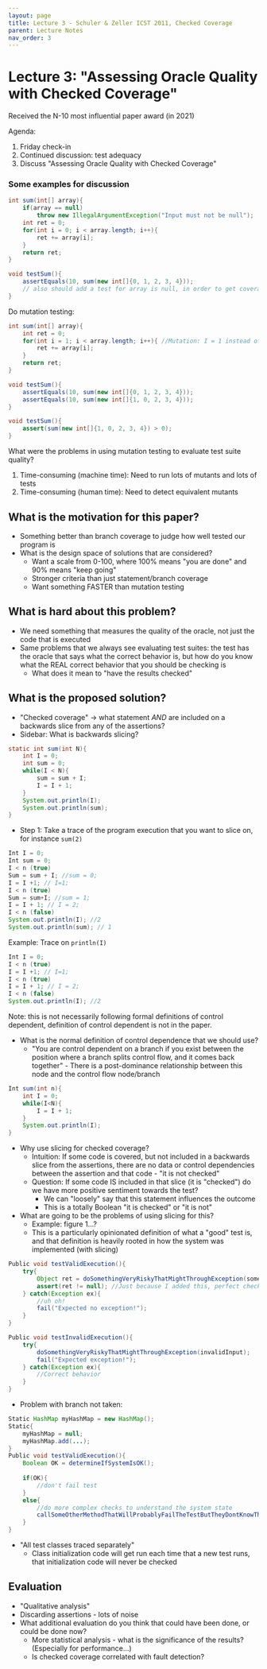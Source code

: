 ```yaml
---
layout: page
title: Lecture 3 - Schuler & Zeller ICST 2011, Checked Coverage 
parent: Lecture Notes
nav_order: 3
---
```


# Lecture 3: "Assessing Oracle Quality with Checked Coverage"
Received the N-10 most influential paper award (in 2021)

Agenda:
1. Friday check-in
2. Continued discussion: test adequacy
3. Discuss "Assessing Oracle Quality with Checked Coverage"

### Some examples for discussion
```java
int sum(int[] array){
	if(array == null)
		throw new IllegalArgumentException("Input must not be null");
	int ret = 0;
	for(int i = 0; i < array.length; i++){
		ret += array[i];
	}
	return ret;
}
```

```java
void testSum(){
	assertEquals(10, sum(new int[]{0, 1, 2, 3, 4}));
	// also should add a test for array is null, in order to get coverage
}
```

Do mutation testing:

```java
int sum(int[] array){
	int ret = 0;
	for(int i = 1; i < array.length; i++){ //Mutation: I = 1 instead of I=0
		ret += array[i];
	}
	return ret;
}
```

```java
void testSum(){
	assertEquals(10, sum(new int[]{0, 1, 2, 3, 4}));
	assertEquals(10, sum(new int[]{1, 0, 2, 3, 4}));
}
```

```java
void testSum(){
	assert(sum(new int[]{1, 0, 2, 3, 4}) > 0);
}
```

What were the problems in using mutation testing to evaluate test suite quality?
1. Time-consuming (machine time): Need to run lots of mutants and lots of tests
2. Time-consuming (human time): Need to detect equivalent mutants

## What is the motivation for this paper?
* Something better than branch coverage to judge how well tested our program is
* What is the design space of solutions that are considered?
	* Want a scale from 0-100, where 100% means "you are done" and 90% means "keep going"
	* Stronger criteria than just statement/branch coverage 
	* Want something FASTER than mutation testing

## What is hard about this problem?
* We need something that measures the quality of the oracle, not just the code that is executed
* Same problems that we always see evaluating test suites: the test has the oracle that says what the correct behavior is, but how do you know what the REAL correct behavior that you should be checking is
	* What does it mean to "have the results checked"

## What is the proposed solution?
* "Checked coverage" -> what statement *AND* are included on a backwards slice from any of the assertions?
* Sidebar: What is backwards slicing?
```java
static int sum(int N){
	int I = 0;
	int sum = 0;
	while(I < N){
		sum = sum + I;
		I = I + 1;
	}
	System.out.println(I);
	System.out.println(sum);
}
```
* Step 1: Take a trace of the program execution that you want to slice on, for instance `sum(2)`
```java
Int I = 0;
Int sum = 0;
I < n (true)
Sum = sum + I; //sum = 0;
I = I +1; // I=1;
I < n (true)
Sum = sum+I; //sum = 1;
I = I + 1; // I = 2;
I < n (false)
System.out.println(I); //2
System.out.println(sum); // 1
```

Example: Trace on `println(I)`
```java
Int I = 0;
I < n (true)
I = I +1; // I=1;
I < n (true)
I = I + 1; // I = 2;
I < n (false)
System.out.println(I); //2
```
Note: this is not necessarily following formal definitions of control dependent, definition of control dependent is not in the paper.
* What is the normal definition of control dependence that we should use?
    * "You are control dependent on a branch if you exist between the position where a branch splits control flow, and it comes back together" - There is a post-dominance relationship between this node and the control flow node/branch

```java
Int sum(int n){
	int I = 0;
	while(I<N){
		I = I + 1;
	}
	System.out.println(I);
}
```
* Why use slicing for checked coverage?
	* Intuition: If some code is covered, but not included in a backwards slice from the assertions, there are no data or control dependencies between the assertion and that code - "it is not checked"
	* Question: If some code IS included in that slice (it is "checked") do we have more positive sentiment towards the test?
		* We can "loosely" say that this statement influences the outcome
		* This is a totally Boolean "it is checked" or "it is not" 
* What are going to be the problems of using slicing for this?
	* Example: figure 1...?
	* This is a particularly opinionated definition of what a "good" test is, and that definition is heavily rooted in how the system was implemented (with slicing)
```java
Public void testValidExecution(){
	try{
		Object ret = doSomethingVeryRiskyThatMightThroughException(someValidInput);
		assert(ret != null); //Just because I added this, perfect checked coverage :/
	} catch(Exception ex){
		//uh oh!
		fail("Expected no exception!");
	}
}
```

```java
Public void testInvalidExecution(){
	try{
		doSomethingVeryRiskyThatMightThroughException(invalidInput);
		fail("Expected exception!");
	} catch(Exception ex){
		//Correct behavior
	}
}
```

* Problem with branch not taken:
```java
Static HashMap myHashMap = new HashMap();
Static{
	myHashMap = null;
	myHashMap.add(...);
}
Public void testValidExecution(){
	Boolean OK = determineIfSystemIsOK();
	
	if(OK){
		//don't fail test
	}
	else{
		//do more complex checks to understand the system state
		callSomeOtherMethodThatWillProbablyFailTheTestButTheyDontKnowThatItWill()
	}
}
```
* "All test classes traced separately"
	* Class initialization code will get run each time that a new test runs, that initialization code will never be checked

## Evaluation
* "Qualitative analysis"
* Discarding assertions - lots of noise
* What additional evaluation do you think that could have been done, or could be done now?
	* More statistical analysis - what is the significance of the results? (Especially for performance...)
	* Is checked coverage correlated with fault detection?
